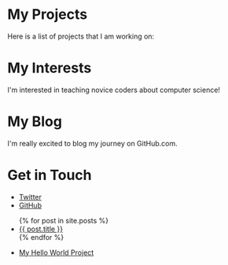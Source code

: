 # My Projects
Here is a list of projects that I am working on:
# My Interests
I'm interested in teaching novice coders about computer science!
# My Blog
I'm really excited to blog my journey on GitHub.com.
# Get in Touch
<ul>
<li><a href="https://twitter.com/{{ site.twitter_username
}}">Twitter</a></li>
<li><a href="https://github.com/{{ site.github_username
}}">GitHub</a></li>
</ul>
<ul>
{% for post in site.posts %}
<li>
<a href="{{ post.url }}">{{ post.title }}</a>
</li>
{% endfor %}
</ul>
<ul>
<li><a href="https://github.com/Lextor99/lextor99">My Hello World Project</a></li>
</ul> 